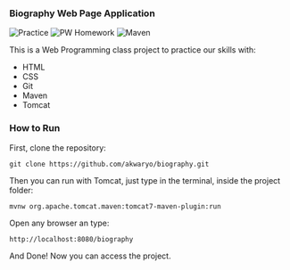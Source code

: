 ### Biography Web Page Application
<p>
    <img src="https://img.shields.io/badge/development-practice-blue.svg" alt="Practice">
    <img src="https://img.shields.io/badge/PW-Homework%2001-blue.svg" alt="PW Homework">
    <img src="https://img.shields.io/badge/Maven-3.3.9-red.svg" alt="Maven">
</p>

This is a Web Programming class project to practice our skills with:
- HTML
- CSS
- Git
- Maven
- Tomcat

### How to Run

First, clone the repository:

`git clone https://github.com/akwaryo/biography.git`

Then you can run with Tomcat, just type in the terminal, inside the project folder:

`mvnw org.apache.tomcat.maven:tomcat7-maven-plugin:run`

Open any browser an type:

`http://localhost:8080/biography`

And Done! Now you can access the project.